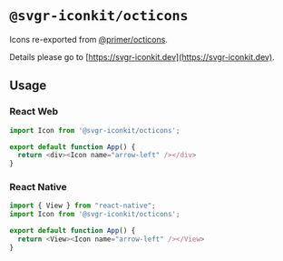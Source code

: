 # `@svgr-iconkit/octicons`

Icons re-exported from [@primer/octicons](https://npmjs.com/package/@primer/octicons).

Details please go to [https://svgr-iconkit.dev](https://svgr-iconkit.dev).

## Usage

### React Web

```javascript
import Icon from '@svgr-iconkit/octicons';

export default function App() {
  return <div><Icon name="arrow-left" /></div>
}

```

### React Native

```javascript
import { View } from "react-native";
import Icon from '@svgr-iconkit/octicons';

export default function App() {
  return <View><Icon name="arrow-left" /></View>
}

```

